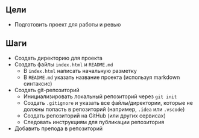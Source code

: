 ## Цели
- Подготовить проект для работы и ревью
## Шаги
- Создать директорию для проекта
- Создать файлы `index.html` и `README.md`
	- В `index.html` написать начальную разметку
	- В `README.md` указать название проекта (используя markdown синтаксис)
- Создать git-репозиторий
	- Инициализировать локальный репозиторий через `git init`
	- Создать `.gitignore` и указать все файлы/директории, которые не должны попасть в репозиторий (например, `.idea` или `.vscode`)
	- Создать репозиторий на GitHub (или других сервисах)
	- Следовать инструкциям для публикации репозитория
- Добавить препода в репозиторий